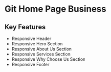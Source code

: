 # Git Home Page Business

## Key Features

- Responsive Header
- Responsive Hero Section
- Responsive About Us Section
- Responsive Services Section
- Responsive Why Choose Us Section
- Responsive Footer